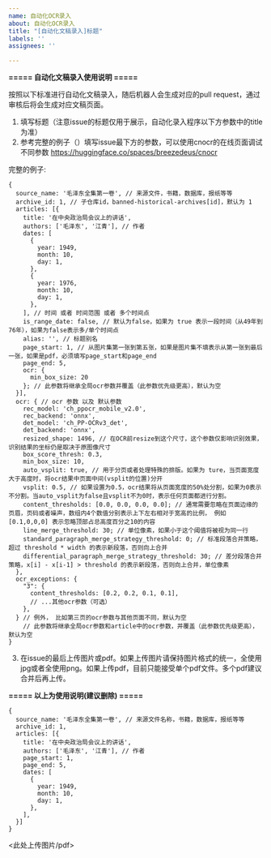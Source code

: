 ```yaml
---
name: 自动化OCR录入
about: 自动化OCR录入
title: "[自动化文稿录入]标题"
labels: ''
assignees: ''

---
```


**===== 自动化文稿录入使用说明 =====**

按照以下标准进行自动化文稿录入，随后机器人会生成对应的pull request，通过审核后将会生成对应文稿页面。

1. 填写标题（注意issue的标题仅用于展示，自动化录入程序以下方参数中的title为准）
2. 参考完整的例子（）填写issue最下方的参数，可以使用cnocr的在线页面调试不同参数 https://huggingface.co/spaces/breezedeus/cnocr

完整的例子:
```
{
  source_name: '毛泽东全集第一卷', // 来源文件，书籍，数据库，报纸等等
  archive_id: 1, // 子仓库id，banned-historical-archives[id]，默认为 1
  articles: [{
    title: '在中央政治局会议上的讲话',
    authors: ['毛泽东', '江青'], // 作者
    dates: [
      {
        year: 1949,
        month: 10,
        day: 1,
      },
      {
        year: 1976,
        month: 10,
        day: 1,
      },
    ], // 时间 或者 时间范围 或者 多个时间点
    is_range_date: false, // 默认为false，如果为 true 表示一段时间（从49年到76年），如果为false表示多/单个时间点
    alias: '', // 标题别名
    page_start: 1, // 从图片集第一张到第五张，如果是图片集不填表示从第一张到最后一张，如果是pdf，必须填写page_start和page_end
    page_end: 5,
    ocr: {
      min_box_size: 20
    }; // 此参数将继承全局ocr参数并覆盖（此参数优先级更高），默认为空
  }],
  ocr: { // ocr 参数 以及 默认参数
    rec_model: 'ch_ppocr_mobile_v2.0',
    rec_backend: 'onnx',
    det_model: 'ch_PP-OCRv3_det',
    det_backend: 'onnx',
    resized_shape: 1496, // 在OCR前resize到这个尺寸，这个参数仅影响识别效果，识别结果的坐标仍是取决于原图像尺寸
    box_score_thresh: 0.3,
    min_box_size: 10,
    auto_vsplit: true, // 用于分页或者处理特殊的排版。如果为 ture，当页面宽度大于高度时，将ocr结果中页面中间(vsplit的位置)分开
    vsplit: 0.5, // 如果设置为0.5，ocr结果将从页面宽度的50%处分割，如果为0表示不分割。当auto_vsplit为false且vsplit不为0时，表示任何页面都进行分割。
    content_thresholds: [0.0, 0.0, 0.0, 0.0]; // 通常需要忽略在页面边缘的页眉，页码或者噪声，数组内4个数值分别表示上下左右相对于宽高的比例， 例如 [0.1,0,0,0] 表示忽略顶部占总高度百分之10的内容
    line_merge_threshold: 30; // 单位像素，如果小于这个阈值将被视为同一行
    standard_paragraph_merge_strategy_threshold: 0; // 标准段落合并策略，超过 threshold * width 的表示新段落，否则向上合并
    differential_paragraph_merge_strategy_threshold: 30; // 差分段落合并策略，x[i] - x[i-1] > threshold 的表示新段落，否则向上合并，单位像素
  },
  ocr_exceptions: {
    "3": {
      content_thresholds: [0.2, 0.2, 0.1, 0.1],
      // ...其他ocr参数（可选）
    },
  } // 例外， 比如第三页的ocr参数与其他页面不同，默认为空
    // 此参数将继承全局ocr参数和article中的ocr参数，并覆盖（此参数优先级更高），默认为空
}
```

3. 在issue的最后上传图片或pdf。如果上传图片请保持图片格式的统一，全使用jpg或者全使用png。如果上传pdf，目前只能接受单个pdf文件。多个pdf建议合并后再上传。

**===== 以上为使用说明(建议删除) =====**

```
{
  source_name: '毛泽东全集第一卷', // 来源文件名称，书籍，数据库，报纸等等
  archive_id: 1,
  articles: [{
    title: '在中央政治局会议上的讲话',
    authors: ['毛泽东', '江青'], // 作者
    page_start: 1,
    page_end: 5,
    dates: [
      {
        year: 1949,
        month: 10,
        day: 1,
      },
    ],
  }]
}
```

<此处上传图片/pdf>
